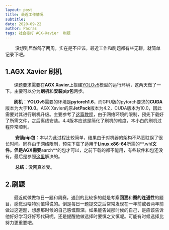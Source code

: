 ```yaml
---
layout: post
title: 最近工作情况
subtitle:  
date: 2020-09-22
author: Pacras
tags: 社会毒打 AGX-Xavier  刷题
---
```

&nbsp; &nbsp; &nbsp; &nbsp; 没想到居然鸽了两周，实在是不应该。最近工作和刷题都有些无聊，就简单记录下吧。

## 1.AGX Xavier 刷机
&nbsp; &nbsp; &nbsp; &nbsp;课题要求需要在**AGX Xavier**上搭建[YOLOv5](https://github.com/ultralytics/yolov5)模型的运行环境，这两天做了一下。主要可以分为**刷机**和**安装pip包**两步。

&nbsp; &nbsp; &nbsp; &nbsp;**刷机**：**YOLOv5**需要的环境是**pytorch1.6**，而GPU版的pytorch要求的**CUDA**版本为大于**10.0**。AGX Xavier的原**JetPack**版本为4.2，CUDA版本为10.0，因此需要对其进行刷机升级。主要参考了[这篇教程](https://blog.csdn.net/tjufan/article/details/108073697)，由于网络环境的限制，预先下载好了所需文件，之后离线安装。4.4版本应该是简化了刷机的难度，本小白的刷机过程异常顺利。

&nbsp; &nbsp; &nbsp; &nbsp; **安装pip包**：本以为此过程比较简单，结果由于对机器的架构不熟悉耽误了很长时间。同样由于网络限制，预先下载了适用于**Linux x86-64**所需的**.whl**文件。但是AGX需要**aarch**的包才可以，之前下载的都不能用，有些软件和包还没有。最后是参照[这里](https://github.com/yqlbu/jetson-packages-family)解决的。

&nbsp; &nbsp; &nbsp; &nbsp; **总结**：没网真难受。

## 2.刷题
&nbsp; &nbsp; &nbsp; &nbsp;最近就做做每日一题和周赛，遇到的比较多的就是考察**回溯**和**图的连通性**的题目，感觉没啥特别值得说的。倒是每日一题提交之后常常发现在一年前或者两年前做过这道题，想想那时候的自己感慨颇深。如果能告诫那时候的自己，是应该告诉他好好学习好好写代码呢，还是提醒他做选择时要慎之又慎呢。可能有时候选择比努力更重要吧。


